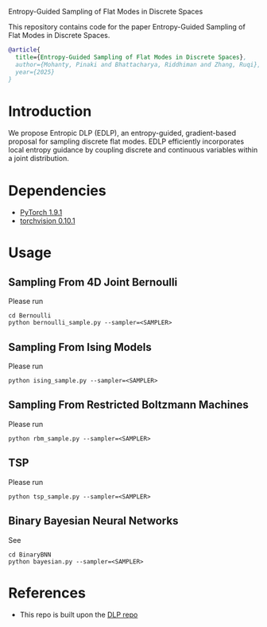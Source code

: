 Entropy-Guided Sampling of Flat Modes in Discrete Spaces

This repository contains code for the paper
Entropy-Guided Sampling of Flat Modes in Discrete Spaces.

```bibtex
@article{
  title={Entropy-Guided Sampling of Flat Modes in Discrete Spaces},
  author={Mohanty, Pinaki and Bhattacharya, Riddhiman and Zhang, Ruqi},
  year={2025}
}
```

# Introduction
We propose Entropic DLP (EDLP), an entropy-guided,
gradient-based proposal for sampling discrete flat
modes. EDLP efficiently incorporates local entropy
guidance by coupling discrete and continuous variables
within a joint distribution.


# Dependencies
* [PyTorch 1.9.1](http://pytorch.org/) 
* [torchvision 0.10.1](https://github.com/pytorch/vision/)

# Usage

## Sampling From 4D Joint Bernoulli
Please run
```
cd Bernoulli
python bernoulli_sample.py --sampler=<SAMPLER>
```

## Sampling From Ising Models
Please run
```
python ising_sample.py --sampler=<SAMPLER>
```
## Sampling From Restricted Boltzmann Machines
Please run
```
python rbm_sample.py --sampler=<SAMPLER>
```
## TSP
Please run
```
python tsp_sample.py --sampler=<SAMPLER>
```

## Binary Bayesian Neural Networks
See 
```
cd BinaryBNN
python bayesian.py --sampler=<SAMPLER>
```



# References
* This repo is built upon the [DLP repo](https://github.com/ruqizhang/discrete-langevin) 
